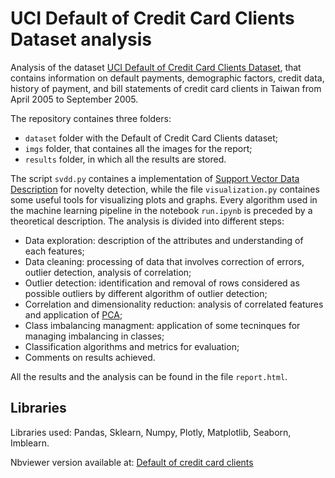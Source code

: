 # UCI Default of Credit Card Clients Dataset analysis

Analysis of the dataset [UCI Default of Credit Card Clients Dataset](https://archive.ics.uci.edu/ml/datasets/default+of+credit+card+clients), that contains information on default payments, demographic factors, credit data, history of payment, and bill statements of credit card clients in Taiwan from April 2005 to September 2005.<br/>
 
 The repository containes three folders:
 - `dataset` folder with the Default of Credit Card Clients dataset;
 - `imgs` folder, that containes all the images for the report;
 - `results` folder, in which all the results are stored.
 
 
 The script `svdd.py` containes a implementation of [Support Vector Data Description](https://www.researchgate.net/publication/226109293_Support_Vector_Data_Description) for novelty detection, while the file `visualization.py` containes some useful tools for visualizing plots and graphs.
Every algorithm used in the machine learning pipeline in the notebook `run.ipynb` is preceded by a theoretical description.
The analysis is divided into different steps:
 - Data exploration: description of the attributes and understanding of each features;
 - Data cleaning: processing of data that involves correction of errors, outlier detection, analysis of correlation;
 - Outlier detection: identification and removal of rows considered as possible outliers by different algorithm of outlier detection;
 - Correlation and dimensionality reduction: analysis of correlated features and application of [PCA](https://en.wikipedia.org/wiki/Principal_component_analysis);
 - Class imbalancing managment: application of some tecninques for managing imbalancing in classes;
 - Classification algorithms and metrics for evaluation;
 - Comments on results achieved.
 
 All the results and the analysis can be found in the file `report.html`.

## Libraries 
Libraries used: Pandas, Sklearn, Numpy, Plotly, Matplotlib, Seaborn, Imblearn.

Nbviewer version available at: [Default of credit card clients](https://nbviewer.jupyter.org/github/irenebenedetto/default-of-credit-card-clients/blob/master/run.ipynb)
